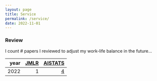 ```yaml
---
layout: page
title: Service
permalink: /service/
date: 2022-11-01
---
```


### Review

I count # papers I reviewed to adjust my work-life balance in the future...

| year | [JMLR](https://www.jmlr.org/) | [AISTATS](https://aistats.org/) |
|------------:|------:|------:|
| 2022 |  1 | [4](http://aistats.org/aistats2023/reviewers.html) |
